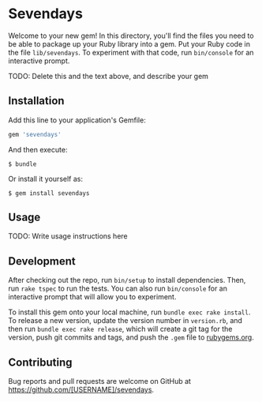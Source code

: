 # Sevendays

Welcome to your new gem! In this directory, you'll find the files you need to be able to package up your Ruby library into a gem. Put your Ruby code in the file `lib/sevendays`. To experiment with that code, run `bin/console` for an interactive prompt.

TODO: Delete this and the text above, and describe your gem

## Installation

Add this line to your application's Gemfile:

```ruby
gem 'sevendays'
```

And then execute:

    $ bundle

Or install it yourself as:

    $ gem install sevendays

## Usage

TODO: Write usage instructions here

## Development

After checking out the repo, run `bin/setup` to install dependencies. Then, run `rake tspec` to run the tests. You can also run `bin/console` for an interactive prompt that will allow you to experiment.

To install this gem onto your local machine, run `bundle exec rake install`. To release a new version, update the version number in `version.rb`, and then run `bundle exec rake release`, which will create a git tag for the version, push git commits and tags, and push the `.gem` file to [rubygems.org](https://rubygems.org).

## Contributing

Bug reports and pull requests are welcome on GitHub at https://github.com/[USERNAME]/sevendays.

